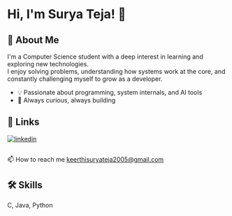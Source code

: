 
# Hi, I'm Surya Teja! 👋

## 🚀 About Me

I'm a Computer Science student with a deep interest in learning and exploring new technologies.  
I enjoy solving problems, understanding how systems work at the core, and constantly challenging myself to grow as a developer.

- 💡 Passionate about programming, system internals, and AI tools  
- 🧠 Always curious, always building  

## 🔗 Links


[![linkedin](https://img.shields.io/badge/linkedin-0A66C2?style=for-the-badge&logo=linkedin&logoColor=white)](https://www.linkedin.com/in/suryateja-keerthi/)

## 

📫 How to reach me keerthisuryateja2005@gmail.com


## 🛠 Skills
C, Java, Python
